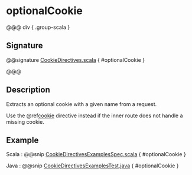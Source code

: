 # optionalCookie

@@@ div { .group-scala }

## Signature

@@signature [CookieDirectives.scala](/http/src/main/scala/org/apache/pekko/http/scaladsl/server/directives/CookieDirectives.scala) { #optionalCookie }

@@@

## Description

Extracts an optional cookie with a given name from a request.

Use the @ref[cookie](cookie.md) directive instead if the inner route does not handle a missing cookie.

## Example

Scala
:  @@snip [CookieDirectivesExamplesSpec.scala](/docs/src/test/scala/docs/http/scaladsl/server/directives/CookieDirectivesExamplesSpec.scala) { #optionalCookie }

Java
:  @@snip [CookieDirectivesExamplesTest.java](/docs/src/test/java/docs/http/javadsl/server/directives/CookieDirectivesExamplesTest.java) { #optionalCookie }
